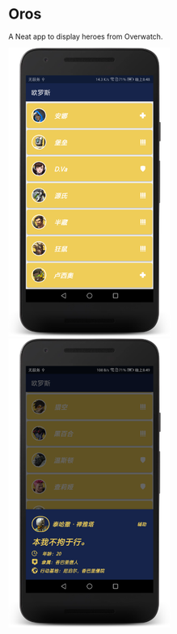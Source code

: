 # Oros

A Neat app to display heroes from Overwatch.

<img src="./raw/screenshot_home.png" width="320"/>

<img src="./raw/screenshot_bottomsheet.png" width="320"/>
